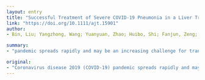 ```yaml
---
layout: entry
title: "Successful Treatment of Severe COVID-19 Pneumonia in a Liver Transplant Recipient"
link: "https://doi.org/10.1111/ajt.15901"
author:
- Bin, Liu; Yangzhong, Wang; Yuanyuan, Zhao; Huibo, Shi; Fanjun, Zeng; Zhishui, Chen

summary:
- "pandemic spreads rapidly and may be an increasing challenge for transplant community. Clinical data on COVID-19 infection in transplant population is very limited. The process of illness was representative. A therapeutic regime with temporary immunosuppression withdrawal and systemic low-dose corticosteroid as principle was involved in the management of the patient. This made him recover from severe COVID-19 pneumonia."

original:
- "Coronavirus disease 2019 (COVID-19) pandemic spreads rapidly and may be an increasing challenge for transplant community. Clinical data on COVID-19 infection in transplant population is very limited. Herein we presented the clinical course and outcome of a 50-year-old male post liver transplantation who contracted COVID-19, with subsequent infection of his wife. The process of illness was representative. A therapeutic regime with temporary immunosuppression withdrawal and systemic low-dose corticosteroid as principle was involved in the management of the patient which made him recover from severe COVID-19 pneumonia."
---
```


